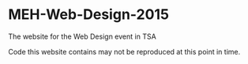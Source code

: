 # MEH-Web-Design-2015
The website for the Web Design event in TSA

Code this website contains may not be reproduced at this point in time.
